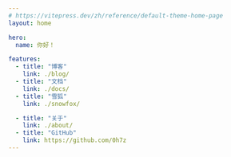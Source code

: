```yaml
---
# https://vitepress.dev/zh/reference/default-theme-home-page
layout: home

hero:
  name: 你好！

features:
  - title: "博客"
    link: ./blog/
  - title: "文档"
    link: ./docs/
  - title: "雪狐"
    link: ./snowfox/

  - title: "关于"
    link: ./about/
  - title: "GitHub"
    link: https://github.com/0h7z
---
```


